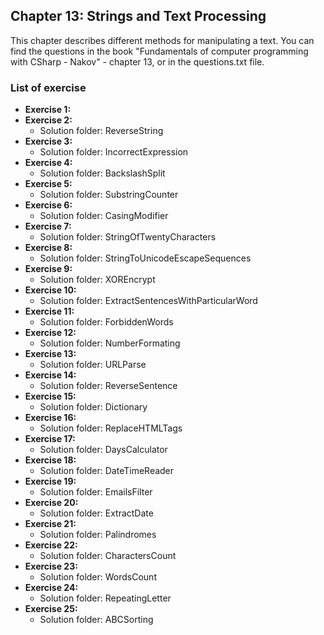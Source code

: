 ## Chapter 13: Strings and Text Processing
This chapter describes different methods for manipulating a text.
You can find the questions in the book "Fundamentals of computer programming with CSharp - Nakov" - chapter 13, or in the questions.txt file.
### List of exercise
- **Exercise 1:** 
- **Exercise 2:** 
  - Solution folder: ReverseString
- **Exercise 3:** 
  - Solution folder: IncorrectExpression
- **Exercise 4:** 
  - Solution folder: BackslashSplit
- **Exercise 5:** 
  - Solution folder: SubstringCounter
- **Exercise 6:** 
  - Solution folder: CasingModifier
- **Exercise 7:** 
  - Solution folder: StringOfTwentyCharacters
- **Exercise 8:** 
  - Solution folder: StringToUnicodeEscapeSequences
- **Exercise 9:** 
  - Solution folder: XOREncrypt
- **Exercise 10:** 
  - Solution folder: ExtractSentencesWithParticularWord
- **Exercise 11:** 
  - Solution folder: ForbiddenWords
- **Exercise 12:** 
  - Solution folder: NumberFormating
- **Exercise 13:** 
  - Solution folder: URLParse
- **Exercise 14:** 
  - Solution folder: ReverseSentence
- **Exercise 15:**
  - Solution folder: Dictionary
- **Exercise 16:**
  - Solution folder: ReplaceHTMLTags
- **Exercise 17:**
  - Solution folder: DaysCalculator
- **Exercise 18:**
  - Solution folder: DateTimeReader
- **Exercise 19:**
  - Solution folder: EmailsFilter
- **Exercise 20:**
  - Solution folder: ExtractDate
- **Exercise 21:**
  - Solution folder: Palindromes
- **Exercise 22:**
  - Solution folder: CharactersCount
- **Exercise 23:**
  - Solution folder: WordsCount
- **Exercise 24:**
  - Solution folder: RepeatingLetter
- **Exercise 25:**
  - Solution folder: ABCSorting


